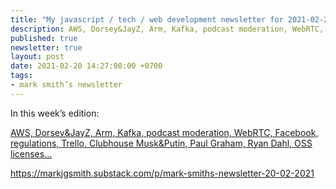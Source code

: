 ```yaml
---
title: "My javascript / tech / web development newsletter for 2021-02-20 is out!"
description: AWS, Dorsey&JayZ, Arm, Kafka, podcast moderation, WebRTC, Facebook, regulations, Trello, Clubhouse Musk&Putin, Paul Graham, Ryan Dahl, OSS licenses...
published: true
newsletter: true
layout: post
date: 2021-02-20 14:27:00:00 +0700
tags:
- mark smith’s newsletter
---
```

In this week’s edition:

[AWS, Dorsey&JayZ, Arm, Kafka, podcast moderation, WebRTC, Facebook, regulations, Trello, Clubhouse Musk&Putin, Paul Graham, Ryan Dahl, OSS licenses...](https://markjgsmith.substack.com/p/mark-smiths-newsletter-20-02-2021)

https://markjgsmith.substack.com/p/mark-smiths-newsletter-20-02-2021
